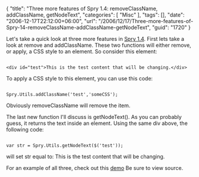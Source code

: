 {
	"title": "Three more features of Spry 1.4: removeClassName, addClassName, getNodeText",
	"categories": [
		"Misc"
	],
	"tags": [],
	"date": "2006-12-17T22:12:00+06:00",
	"url": "/2006/12/17/Three-more-features-of-Spry-14-removeClassName-addClassName-getNodeText",
	"guid": "1720"
}

Let's take a quick look at three more features in <a href="http://labs.adobe.com/technologies/spry/">Spry 1.4</a>. First lets take a look at remove and addClassName. These two functions will either remove, or apply, a CSS style to an element. So consider this element:

<code>
&lt;div id="test"&gt;This is the test content that will be changing.&lt;/div&gt;
</code>

To apply a CSS style to this element, you can use this code:

<code>
Spry.Utils.addClassName('test','someCSS');
</code>

Obviously removeClassName will remove the item. 

The last new function I'll discuss is getNodeText(). As you can probably guess, it returns the text inside an element. Using the same div above, the following code:

<code>
var str = Spry.Utils.getNodeText($('test'));
</code>

will set str equal to: This is the test content that will be changing.

For an example of all three, check out this <a href="http://ray.camdenfamily.com/demos/spry/spry14demo1.html">demo</a> Be sure to view source.